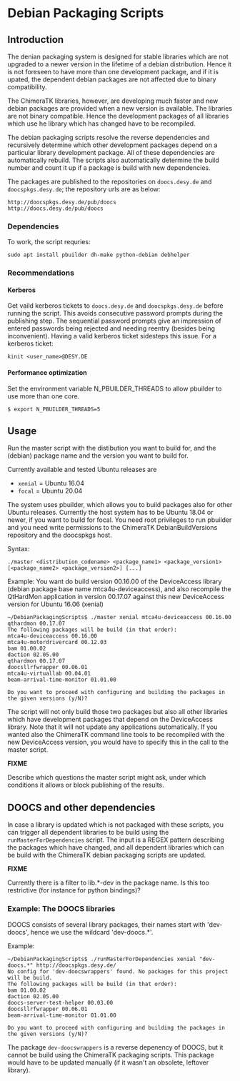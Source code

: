 # Debian Packaging Scripts

## Introduction

The denian packaging system is designed for stable libraries which are not upgraded to a newer version in the lifetime
of a debian distribution. Hence it is not foreseen to have more than one development package, and if it is upated, the dependent debian packages are not affected due to binary compatibility.

The ChimeraTK libraries, however, are developing much faster and new debian packages are provided when a new version is available. The libraries are not binary compatible. Hence the development packages of all libraries which use
he library which has changed have to be recompiled.

The debian packaging scripts resolve the reverse dependencies and recursively determine which other development packages depend on a particular library development package. All of these dependencies are automatically rebuild.
The scripts also automatically determine the build number and count it up if a package is build with new dependencies.

The packages are published to the repositories on `doocs.desy.de` and `doocspkgs.desy.de`; the repository urls are as below:
```
http://doocspkgs.desy.de/pub/doocs
http://doocs.desy.de/pub/doocs 
```


### Dependencies

To work, the script requries:
```
sudo apt install pbuilder dh-make python-debian debhelper
```
### Recommendations

#### Kerberos
Get vaild kerberos tickets to `doocs.desy.de` and `doocspkgs.desy.de` before running the script. This avoids consecutive password prompts during the publishing step. The sequential password prompts give an impression of entered passwords being rejected and needing reentry (besides being inconvenient). Having a valid kerberos ticket sidesteps this issue. For a kerberos ticket:
```
kinit <user_name>@DESY.DE
```

#### Performance optimization

Set the environment variable N_PBUILDER_THREADS to allow pbuilder to use more than one core.

```
$ export N_PBUILDER_THREADS=5
```
## Usage

Run the master script with the distibution you want to build for, and the (debian) package name and the version you want to build for.

Currently available and tested Ubuntu releases are

* `xenial` = Ubuntu 16.04
* `focal` = Ubuntu 20.04

The system uses pbuilder, which allows you to build packages also for other Ubuntu releases. Currently the host system has to be Ubuntu 18.04 or newer, if you want to build for focal. You need root privileges to run pbuilder and you need write permissions to the ChimeraTK DebianBuildVersions repository and the doocspkgs host.

Syntax:

```
./master <distribution_codename> <package_name1> <package_version1> [<package_name2> <package_version2>] [...]
```
Example:
You want do build version 00.16.00 of the DeviceAccess library (debian package base name mtca4u-deviceaccess),
and also recompile the QtHardMon application in version 00.17.07  against this new DeviceAccess version for
Ubuntu 16.06 (xenial)

```
~/DebianPackagingScripts$ ./master xenial mtca4u-deviceaccess 00.16.00 qthardmon 00.17.07
The following packages will be build (in that order):
mtca4u-deviceaccess 00.16.00
mtca4u-motordrivercard 00.12.03
bam 01.00.02
daction 02.05.00
qthardmon 00.17.07
doocsllrfwrapper 00.06.01
mtca4u-virtuallab 00.04.01
beam-arrival-time-monitor 01.01.00

Do you want to proceed with configuring and building the packages in the given versions (y/N)? 
```
The script will not only build those two packages but also all other libraries which have development packages that depend on the DeviceAccess library. Note that it will not update any applications automatically. If you wanted also the ChimeraTK command line tools to be recompiled with the new DeviceAccess version, you would have to specify this in the call to the master script.

**FIXME**

Describe which questions the master script might ask, under which conditions it allows or block publishing of the results.

## DOOCS and other dependencies

In case a library is updated which is not packaged with these scripts, you can trigger all dependent libraries
to be build using the `runMasterForDependencies` script. The input is a REGEX pattern describing the packages which have changed, and all dependent libraries which can be build with the ChimeraTK debian packaging scripts are updated.

**FIXME**

Currently there is a filter to lib.*-dev in the package name. Is this too restrictive (for instance for python bindings)?

### Example: The DOOCS libraries

DOOCS consists of several library packages, their names start with 'dev-doocs', hence we use the wildcard 'dev-doocs.*'.

Example:

```
~/DebianPackagingScripts$ ./runMasterForDependencies xenial "dev-doocs.*" http://doocspkgs.desy.de/
No config for 'dev-doocswrappers' found. No packages for this project will be build.
The following packages will be build (in that order):
bam 01.00.02
daction 02.05.00
doocs-server-test-helper 00.03.00
doocsllrfwrapper 00.06.01
beam-arrival-time-monitor 01.01.00

Do you want to proceed with configuring and building the packages in the given versions (y/N)?
```

The package `dev-doocswrappers` is a reverse depenency of DOOCS, but it cannot be build using the ChimeraTK packaging scripts. This package would have to be updated manually (if it wasn't an obsolete, leftover library).
